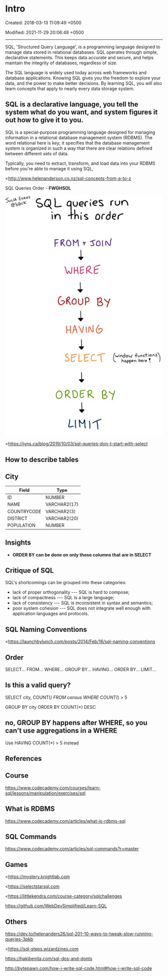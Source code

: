 # Intro

Created: 2018-03-13 11:09:49 +0500

Modified: 2021-11-29 20:06:48 +0500

---

SQL, 'Structured Query Language', is a programming language designed to manage data stored in relational databases. SQL operates through simple, declarative statements. This keeps data accurate and secure, and helps maintain the integrity of databases, regardless of size.

The SQL language is widely used today across web frameworks and database applications. Knowing SQL gives you the freedom to explore your data, and the power to make better decisions. By learning SQL, you will also learn concepts that apply to nearly every data storage system.

## SQL is a declarative language, you tell the system what do you want, and system figures it out how to give it to you.

SQL is a special-purpose programming language designed for managing information in a relational database management system (RDBMS). The word relational here is key; it specifies that the database management system is organized in such a way that there are clear relations defined between different sets of data.

Typically, you need to extract, transform, and load data into your RDBMS before you're able to manage it using SQL,

<http://www.helenanderson.co.nz/sql-concepts-from-a-to-z

SQL Queries Order - **FWGHSOL**

![image](media/Intro-image1.jpg)

<https://jvns.ca/blog/2019/10/03/sql-queries-don-t-start-with-select

## How to describe tables

## City

| **Field**   | **Type**     |
|-------------|--------------|
| ID          | NUMBER       |
| NAME        | VARCHAR2(17) |
| COUNTRYCODE | VARCHAR2(3)  |
| DISTRICT    | VARCHAR2(20) |
| POPULATION  | NUMBER       |

## Insights
-   **ORDER BY can be done on only those columns that are in SELECT**

## Critique of SQL

SQL's shortcomings can be grouped into these categories:
-   lack of proper orthogonality --- SQL is hard to compose;
-   lack of compactness --- SQL is a large language;
-   lack of consistency --- SQL is inconsistent in syntax and semantics;
-   poor system cohesion --- SQL does not integrate well enough with application languages and protocols.

## SQL Naming Conventions

<https://launchbylunch.com/posts/2014/Feb/16/sql-naming-conventions

## Order

SELECT... FROM... WHERE... GROUP BY... HAVING... ORDER BY... LIMIT...

## Is this a valid query?

SELECT city, COUNT(*) FROM census WHERE COUNT(*) > 5

GROUP BY city ORDER BY COUNT(*) DESC

## no, GROUP BY happens after WHERE, so you can't use aggregations in a WHERE

Use HAVING COUNT(*) > 5 instead

## References

## Course

<https://www.codecademy.com/courses/learn-sql/lessons/manipulation/exercises/sql>

## What is RDBMS

<https://www.codecademy.com/articles/what-is-rdbms-sql>

## SQL Commands

<https://www.codecademy.com/articles/sql-commands?r=master>

## Games

<https://mystery.knightlab.com

<https://selectstarsql.com

<https://littlekendra.com/course-category/sqlchallenges

<https://github.com/WebDevSimplified/Learn-SQL>

## Others

<https://dev.to/helenanders26/sql-201-10-ways-to-tweak-slow-running-queries-3pkb>

<https://sql-steps.wizardzines.com

<https://hakibenita.com/sql-dos-and-donts>

<http://bytepawn.com/how-i-write-sql-code.html#how-i-write-sql-code>
